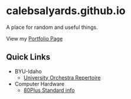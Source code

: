 # calebsalyards.github.io
A place for random and useful things.

View my [Portfolio Page](https://calebsalyards.github.io)

## Quick Links
* BYU-Idaho
  * [University Orchestra Repertoire](byui/music340)
* Computer Hardware
  * [80Plus Standard info](tech/info/80plus)
  

